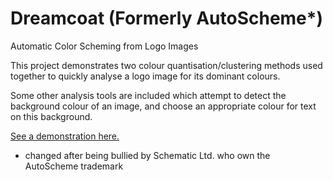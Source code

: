 Dreamcoat (Formerly AutoScheme*)
===============================

Automatic Color Scheming from Logo Images

This project demonstrates two colour quantisation/clustering methods used together to quickly analyse a logo image for its dominant colours.

Some other analysis tools are included which attempt to detect the background colour of an image, and choose an appropriate colour for text on this background.

[See a demonstration here.](test.html)

* changed after being bullied by Schematic Ltd. who own the AutoScheme trademark
